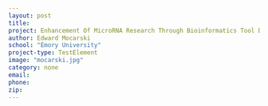 ```yaml
---
layout: post
title:
project: Enhancement Of MicroRNA Research Through Bioinformatics Tool Development
author: Edward Mocarski
school: "Emory University"
project-type: TestElement
image: "mocarski.jpg"
category: none
email:
phone:
zip:
---
```


